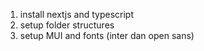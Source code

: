 1. install nextjs and typescript
2. setup folder structures
3. setup MUI and fonts (inter dan open sans)